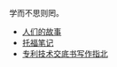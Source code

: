 学而不思则罔。

- [人们的故事](miscellaneous/people-story.md)
- [托福笔记](miscellaneous/toefl.md)
- [专利技术交底书写作指北](miscellaneous/专利技术交底书写作指北.md)